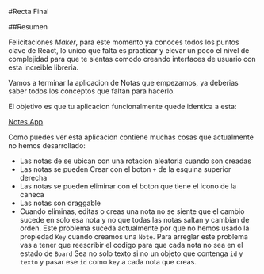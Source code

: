 #Recta Final

##Resumen

Felicitaciones *Maker*, para este momento ya conoces todos los puntos clave de React, lo unico que falta es practicar y elevar un poco el nivel de complejidad para que te sientas comodo creando interfaces de usuario con esta increible libreria.

Vamos a terminar la aplicacion de Notas que empezamos, ya deberias saber todos los conceptos que faltan para hacerlo.

El objetivo es que tu aplicacion funcionalmente quede identica a esta:

[Notes App](http://blog.makeitreal.camp/notes-react-app/)

Como puedes ver esta aplicacion contiene muchas cosas que actualmente no hemos desarrollado:

- Las notas de se ubican con una rotacion aleatoria cuando son creadas
- Las notas se pueden Crear con el boton `+` de la esquina superior derecha
- Las notas se pueden eliminar con el boton que tiene el icono de la caneca
- Las notas son draggable
- Cuando eliminas, editas o creas una nota no se siente que el cambio sucede en solo esa nota y no que todas las notas saltan y cambian de orden. Este problema suceda actualmente por que no hemos usado la propiedad `Key` cuando creamos una `Note`. Para arreglar este problema vas a tener que reescribir el codigo para que cada nota no sea en el estado de `Board` Sea no solo texto si no un objeto que contenga `id` y `texto` y pasar ese `id` como `key` a cada nota que creas.

